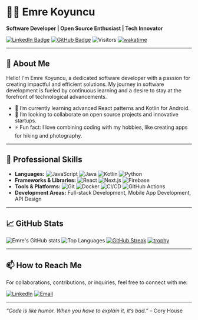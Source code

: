 # 👨‍💻 Emre Koyuncu

**Software Developer | Open Source Enthusiast | Tech Innovator**

[![LinkedIn Badge](https://img.shields.io/badge/-LinkedIn-blue?style=flat-square&logo=Linkedin&logoColor=white&link=https://www.linkedin.com/in/emrekoyuncuu/)](https://www.linkedin.com/in/emrekoyuncuu/)
[![GitHub Badge](https://img.shields.io/badge/-GitHub-black?style=flat-square&logo=GitHub&logoColor=white&link=https://github.com/emrekoyuncuu)](https://github.com/emrekoyuncuu)
![Visitors](https://visitor-badge.glitch.me/badge?page_id=emrekoyuncuu.emrekoyuncuu)
[![wakatime](https://wakatime.com/badge/user/b83cc7e1-8a8a-46b5-93b0-1e93eaba3c5e.svg)](https://wakatime.com/@emrekoyuncuu)

---

## 📝 About Me

Hello! I'm Emre Koyuncu, a dedicated software developer with a passion for creating impactful and efficient solutions. My journey in software development is fueled by continuous learning and a desire to stay at the forefront of technological advancements.

- 🌱 I’m currently learning advanced React patterns and Kotlin for Android.
- 👯 I’m looking to collaborate on open source projects and innovative startups.
- ⚡ Fun fact: I love combining coding with my hobbies, like creating apps for hiking and photography.

---

## 💼 Professional Skills

- **Languages:** ![JavaScript](https://img.shields.io/badge/-JavaScript-F7DF1E?style=flat-square&logo=javascript&logoColor=black) ![Java](https://img.shields.io/badge/-Java-007396?style=flat-square&logo=java&logoColor=white) ![Kotlin](https://img.shields.io/badge/-Kotlin-0095D5?style=flat-square&logo=kotlin&logoColor=white) ![Python](https://img.shields.io/badge/-Python-3776AB?style=flat-square&logo=python&logoColor=white)
- **Frameworks & Libraries:** ![React](https://img.shields.io/badge/-React-61DAFB?style=flat-square&logo=react&logoColor=white) ![Next.js](https://img.shields.io/badge/-Next.js-000000?style=flat-square&logo=nextdotjs&logoColor=white) ![Firebase](https://img.shields.io/badge/-Firebase-FFCA28?style=flat-square&logo=firebase&logoColor=black)
- **Tools & Platforms:** ![Git](https://img.shields.io/badge/-Git-F05032?style=flat-square&logo=git&logoColor=white) ![Docker](https://img.shields.io/badge/-Docker-2496ED?style=flat-square&logo=docker&logoColor=white) ![CI/CD](https://img.shields.io/badge/-CI/CD-007ACC?style=flat-square&logo=azure-pipelines&logoColor=white) ![GitHub Actions](https://img.shields.io/badge/-GitHub_Actions-2088FF?style=flat-square&logo=github-actions&logoColor=white)
- **Development Areas:** Full-stack Development, Mobile App Development, API Design

---

## 📈 GitHub Stats

![Emre's GitHub stats](https://github-readme-stats.vercel.app/api?username=emrekoyuncuu&show_icons=true&theme=radical)
![Top Languages](https://github-readme-stats.vercel.app/api/top-langs/?username=emrekoyuncuu&layout=compact&theme=radical)
[![GitHub Streak](https://streak-stats.demolab.com?user=emrekoyuncuu&theme=radical&date_format=j%20M%5B%20Y%5D)](https://git.io/streak-stats)
[![trophy](https://github-profile-trophy.vercel.app/?username=emrekoyuncuu&theme=radical&no-bg=true&no-frame=true)](https://github.com/ryo-ma/github-profile-trophy)

---

## 📫 How to Reach Me

For collaborations, contributions, or inquiries, feel free to connect with me:

[![LinkedIn](https://img.shields.io/badge/-LinkedIn-blue?style=for-the-badge&logo=linkedin&logoColor=white)](https://www.linkedin.com/in/emrekoyuncuu/)
[![Email](https://img.shields.io/badge/Email-D14836?style=for-the-badge&logo=gmail&logoColor=white)](mailto:emre@example.com)

---

*“Code is like humor. When you have to explain it, it’s bad.”* – Cory House
